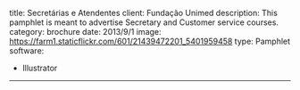 title: Secretárias e Atendentes
client: Fundação Unimed
description: This pamphlet is meant to advertise Secretary and Customer service courses.
category: brochure
date: 2013/9/1
image: https://farm1.staticflickr.com/601/21439472201_5401959458
type: Pamphlet
software:
- Illustrator
---